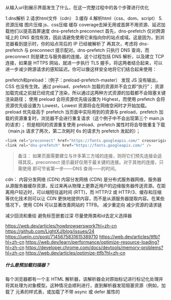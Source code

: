 从输入url到展示界面发生了什么，在这一完整过程中的各个步骤进行优化

1.dns解析
2.请求html文件（cdn）
3.缓存
4.解析html（css、dom、script）
5.资源压缩
图片压缩
js、css压缩
缓存
coverage去掉无用或首屏不用资源、延迟加载他们以提高首屏速度
dns-prefetch
preconnect
首先，dns-prefetch 仅对跨源域上的 DNS 查找有效，因此请避免使用它来指向你的站点或域。这是因为，到浏览器看到提示时，你的站点背后的 IP 已经被解析了
再其次，考虑将 dns-prefetch 与 preconnect 提示配对。dns-prefetch 只执行 DNS 查询，而 preconnect 则是建立与服务器的连接。这个过程包括 DNS 解析，以及建立 TCP 连接，如果是 HTTPS 网站，就进一步执行 TLS 握手。将这两者结合起来，可以进一步减少跨源请求的感知延迟。你可以像这样安全地将它们结合起来使用：

prefetch和preload：（例子：preload-prefetch-master）
发现 JS 没有输出，CSS 也没有生效。通过 preload、prefetch 加载的资源并不会立即“执行”；
资源加载完成之前就已经完成了渲染，所以通过这两种方式资源的加载都不会阻塞关键渲染路径；
使用 preload 会将资源优先级设置为 Highest，而使用 prefetch 会将资源优先级设置为 Lowest，Lowest 资源将会在网络空闲时才开始加载。
preload 优先级高于 prefetch
当页面中实际用到的资源与 preload、prefetch 加载的资源重复时，浏览器不会进行重复请求（这个例子中不会出现第三个 main.js 的请求）；
但是相同的资源重复使用 preload、prefetch 属性时将会导致重复下载（main.js 请求了两次，第二次耗时 6s 的请求为 prefetch 发起的）；


```javascript
<link rel="preconnect" href="https://fonts.googleapis.com/" crossorigin />
<link rel="dns-prefetch" href="https://fonts.googleapis.com/" />
```
>备注： 如果页面需要建立与许多第三方域的连接，则将它们预先连接会适得其反。preconnect 提示最好仅用于最关键的连接。对于其他的连接，只需使用 <link rel="dns-prefetch"> 即可节省第一步——DNS 查询——的时间。

cdn：
内容分发网络 (CDN)
内容分发网络 (CDN) 是分布式服务器网络，服务器从源服务器缓存资源，反过来再从物理上更靠近用户的边缘服务器传送资源。在距离用户较近时，可以缩短往返时间 (RTT)，而 HTTP/2 或 HTTP/3、缓存和压缩等优化技术则可以让 CDN 更快地提供内容，而不是从源服务器提取内容。在某些情况下，使用 CDN 可以显著改善网站的 TTFB。
减少重定向
减少资源的请求链

减少回流和重绘
避免标签嵌套过深
尽量使用类和id去定义选择器

https://web.dev/articles/howbrowserswork?hl=zh-cn
https://github.com/LightXJ/blog/issues/24
https://juejin.cn/post/7145675831615389710
https://web.dev/articles/ttfb?hl=zh-cn
https://web.dev/learn/performance/optimize-resource-loading?hl=zh-cn
https://developer.chrome.com/docs/devtools/memory-problems?hl=zh-cn
https://web.dev/articles/optimize-ttfb?hl=zh-cn


##### 什么是预加载扫描器？
每个浏览器都有一个主 HTML 解析器，该解析器会对原始标记进行标记化处理并将其处理为对象模型。这种情况会顺利进行，直到解析器发现阻塞资源（例如，加载了 <link> 元素的样式表，或加载了不带 async 或 defer 属性的 <script> 元素）的脚本时暂停。
https://web.dev/articles/preload-scanner?hl=zh-cn
对于 CSS 文件，系统会阻止解析和呈现，以防闪烁无样式内容 (FOUC)（即在为网页应用样式之前短暂看到未样式的网页版本）。